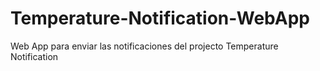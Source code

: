 # Temperature-Notification-WebApp
Web App para enviar las notificaciones del projecto Temperature Notification
